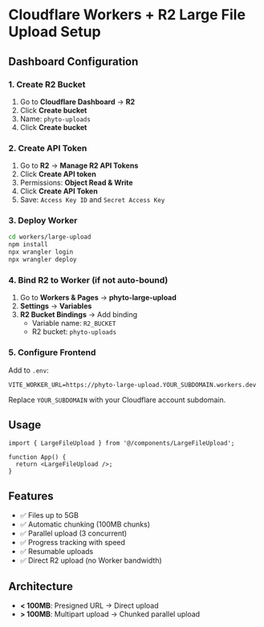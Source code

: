 # Cloudflare Workers + R2 Large File Upload Setup

## Dashboard Configuration

### 1. Create R2 Bucket
1. Go to **Cloudflare Dashboard** → **R2**
2. Click **Create bucket**
3. Name: `phyto-uploads`
4. Click **Create bucket**

### 2. Create API Token
1. Go to **R2** → **Manage R2 API Tokens**
2. Click **Create API token**
3. Permissions: **Object Read & Write**
4. Click **Create API Token**
5. Save: `Access Key ID` and `Secret Access Key`

### 3. Deploy Worker
```bash
cd workers/large-upload
npm install
npx wrangler login
npx wrangler deploy
```

### 4. Bind R2 to Worker (if not auto-bound)
1. Go to **Workers & Pages** → **phyto-large-upload**
2. **Settings** → **Variables**
3. **R2 Bucket Bindings** → Add binding
   - Variable name: `R2_BUCKET`
   - R2 bucket: `phyto-uploads`

### 5. Configure Frontend
Add to `.env`:
```
VITE_WORKER_URL=https://phyto-large-upload.YOUR_SUBDOMAIN.workers.dev
```

Replace `YOUR_SUBDOMAIN` with your Cloudflare account subdomain.

## Usage

```tsx
import { LargeFileUpload } from '@/components/LargeFileUpload';

function App() {
  return <LargeFileUpload />;
}
```

## Features
- ✅ Files up to 5GB
- ✅ Automatic chunking (100MB chunks)
- ✅ Parallel upload (3 concurrent)
- ✅ Progress tracking with speed
- ✅ Resumable uploads
- ✅ Direct R2 upload (no Worker bandwidth)

## Architecture
- **< 100MB**: Presigned URL → Direct upload
- **> 100MB**: Multipart upload → Chunked parallel upload
